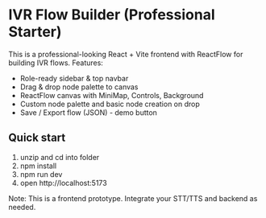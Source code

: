 # IVR Flow Builder (Professional Starter)

This is a professional-looking React + Vite frontend with ReactFlow for building IVR flows.
Features:

- Role-ready sidebar & top navbar
- Drag & drop node palette to canvas
- ReactFlow canvas with MiniMap, Controls, Background
- Custom node palette and basic node creation on drop
- Save / Export flow (JSON) - demo button

## Quick start

1. unzip and cd into folder
2. npm install
3. npm run dev
4. open http://localhost:5173

Note: This is a frontend prototype. Integrate your STT/TTS and backend as needed.

